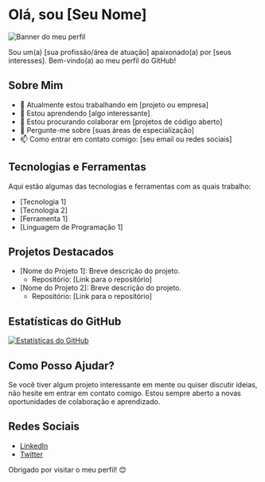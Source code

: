 # Olá, sou [Seu Nome]

![Banner do meu perfil](link_para_a_sua_imagem_de_banner.jpg)

Sou um(a) [sua profissão/área de atuação] apaixonado(a) por [seus interesses]. Bem-vindo(a) ao meu perfil do GitHub!

## Sobre Mim

- 🔭 Atualmente estou trabalhando em [projeto ou empresa]
- 🌱 Estou aprendendo [algo interessante]
- 👯 Estou procurando colaborar em [projetos de código aberto]
- 💬 Pergunte-me sobre [suas áreas de especialização]
- 📫 Como entrar em contato comigo: [seu email ou redes sociais]

## Tecnologias e Ferramentas

Aqui estão algumas das tecnologias e ferramentas com as quais trabalho:

- [Tecnologia 1]
- [Tecnologia 2]
- [Ferramenta 1]
- [Linguagem de Programação 1]

## Projetos Destacados

- [Nome do Projeto 1]: Breve descrição do projeto.
  - Repositório: [Link para o repositório]
- [Nome do Projeto 2]: Breve descrição do projeto.
  - Repositório: [Link para o repositório]

## Estatísticas do GitHub

[![Estatísticas do GitHub](https://github-readme-stats.vercel.app/api?username=seu_nome_de_usuário&show_icons=true&count_private=true)](https://github.com/seu_nome_de_usuário)

## Como Posso Ajudar?

Se você tiver algum projeto interessante em mente ou quiser discutir ideias, não hesite em entrar em contato comigo. Estou sempre aberto a novas oportunidades de colaboração e aprendizado.

## Redes Sociais

- [LinkedIn](seu_linkedin)
- [Twitter](seu_twitter)

Obrigado por visitar o meu perfil! 😊

